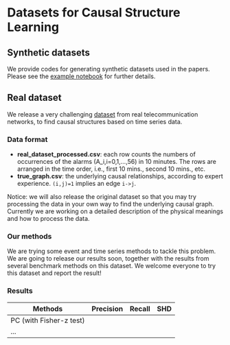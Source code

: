 # Datasets for Causal Structure Learning


## Synthetic datasets
We provide codes for generating synthetic datasets used in the papers. Please see the [example notebook](examples_to_generate_synthetic_datasets.ipynb) for further details.

## Real dataset
We release a very challenging [dataset](https://github.com/zhushy/causal-datasets/tree/master/Real_Dataset) from real telecommunication networks, to find causal structures based on time series data. 

### Data format
- **real_dataset_processed.csv**: each row counts the numbers of occurrences of the alarms (A_i,i=0,1,...,56) in 10 minutes. The rows are arranged in the time order, i.e., first 10 mins., second 10 mins., etc.
- **true_graph.csv**: the underlying causal relationships, according to expert experience.  `(i,j)=1` implies an edge `i->j`.

Notice: we will also release the original dataset so that you may try processing the data in your own way to find the 
underlying causal graph. Currently we are working on a detailed description of the physical meanings and how to process the data.

### Our methods
We are trying some event and time series methods to tackle this problem. We are going to release our results soon, together
with the results from several benchmark methods on this dataset. We welcome everyone to try this dataset and report the result!

### Results

| Methods| Precision | Recall | SHD |
|---|---|---|---|
| PC (with Fisher-z test)   | | |
| ...|
